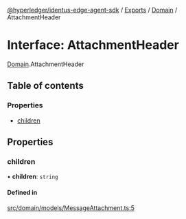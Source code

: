 [@hyperledger/identus-edge-agent-sdk](../README.md) / [Exports](../modules.md) / [Domain](../modules/Domain.md) / AttachmentHeader

# Interface: AttachmentHeader

[Domain](../modules/Domain.md).AttachmentHeader

## Table of contents

### Properties

- [children](Domain.AttachmentHeader.md#children)

## Properties

### children

• **children**: `string`

#### Defined in

[src/domain/models/MessageAttachment.ts:5](https://github.com/hyperledger/identus-edge-agent-sdk-ts/blob/b1a74ed6fd4a9050ce3bb69d50435414a88a059a/src/domain/models/MessageAttachment.ts#L5)
